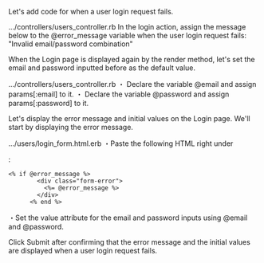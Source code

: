 Let's add code for when a user login request fails.
   
.../controllers/users_controller.rb
In the login action, assign the message below to the  @error_message variable when the user login request fails:
"Invalid email/password combination"


When the Login page is displayed again by the render method, let's set the email and password inputted before as the default value.
  
.../controllers/users_controller.rb
・ Declare the variable @email and assign params[:email] to it.
・ Declare the variable @password and assign params[:password] to it.


Let's display the error message and initial values ​​on the Login page.
We'll start by displaying the error message.
  
.../users/login_form.html.erb
・Paste the following HTML right under <div class="form-body">:
  ```
<% if @error_message %>
          <div class="form-error">
            <%= @error_message %>
          </div>
        <% end %>
```
・Set the value attribute for the email and password inputs using @email and @password.

          
Click Submit after confirming that the error message and the initial values are displayed when a user login request fails.
